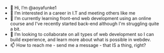 - 👋 Hi, I’m @aoyafunke1
- 👀 I’m interested in a career in I.T and meeting others like me
- 🌱 I’m currently learning front-end web development using an online course and I've recently started back-end although I'm struggling quite a bit.
- 💞️ I’m looking to collaborate on all types of web development so I can build experience, and learn more about what is possible in webdev.
- 📫 How to reach me - send me a message - that IS a thing, right?

<!---
aoyafunke1/aoyafunke1 is a ✨ special ✨ repository because its `README.md` (this file) appears on your GitHub profile.
You can click the Preview link to take a look at your changes.
--->
